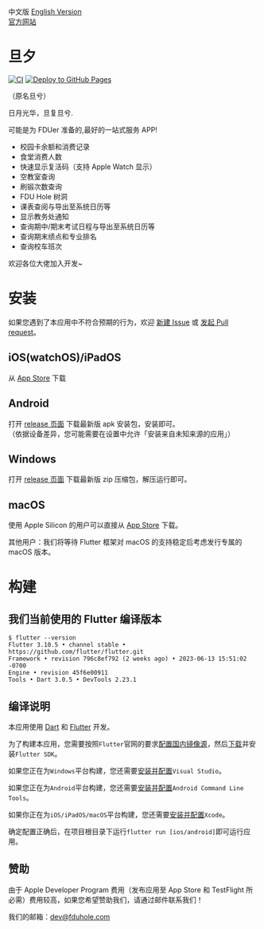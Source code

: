 中文版 [English Version](README_EN.md)  
[官方网站](https://danxi.fduhole.com)

[//]: # (# 暂停开发公告)

[//]: # ()

[//]: # (由于 Flutter 框架在开发中表现出越来越不适应我们需求的兼容性、稳定性和流畅性，旦夕开发组于 2022 年 7 月 20 日 正式决定弃用 Flutter 框架，转向 Android 和 iOS)

[//]: # (原生开发。)

[//]: # ()

[//]: # (现有仓库仅进行维护性更新。新的仓库可在 [这里（Android 端）]&#40;https://github.com/DanXi-Dev/DanXi-NG&#41;)

[//]: # (和 [这里（iOS 端，由于含有测试私钥，仓库尚未公开）]&#40;https://github.com/DanXi-Dev/DanXi-Swift&#41; 查看。)

# 旦夕

[![CI](https://github.com/DanXi-Dev/DanXi/actions/workflows/ci_ios.yml/badge.svg)](https://github.com/DanXi-Dev/DanXi/actions/workflows/ci_ios.yml)
[![Deploy to GitHub Pages](https://github.com/DanXi-Dev/DanXi/actions/workflows/deploy_to_gh-pages.yml/badge.svg)](https://github.com/DanXi-Dev/DanXi/actions/workflows/deploy_to_gh-pages.yml)

（原名旦兮）

日月光华，旦复旦兮.

可能是为 FDUer 准备的,最好的一站式服务 APP!  

- 校园卡余额和消费记录
- 食堂消费人数
- 快速显示复活码（支持 Apple Watch 显示）
- 空教室查询
- 刷锻次数查询
- FDU Hole 树洞
- 课表查阅与导出至系统日历等
- 显示教务处通知
- 查询期中/期末考试日程与导出至系统日历等
- 查询期末绩点和专业排名
- 查询校车班次

欢迎各位大佬加入开发~

# 安装
如果您遇到了本应用中不符合预期的行为，欢迎 [新建 Issue](https://github.com/DanXi-Dev/DanXi/issues/new/choose) 或 [发起 Pull request](https://github.com/DanXi-Dev/DanXi/compare)。

## iOS(watchOS)/iPadOS

从 [App Store](https://apps.apple.com/app/id1568629997) 下载

## Android
打开 [release 页面](https://github.com/DanXi-Dev/DanXi/releases/latest) 下载最新版 apk 安装包，安装即可。  
（依据设备差异，您可能需要在设置中允许「安装来自未知来源的应用」）

## Windows
打开 [release 页面](https://github.com/DanXi-Dev/DanXi/releases/latest) 下载最新版 zip 压缩包，解压运行即可。  

## macOS
使用 Apple Silicon 的用户可以直接从 [App Store](https://apps.apple.com/app/id1568629997) 下载。

其他用户：我们将等待 Flutter 框架对 macOS 的支持稳定后考虑发行专属的 macOS 版本。

# 构建
## 我们当前使用的 Flutter 编译版本

```shell script
$ flutter --version
Flutter 3.10.5 • channel stable • https://github.com/flutter/flutter.git
Framework • revision 796c8ef792 (2 weeks ago) • 2023-06-13 15:51:02 -0700
Engine • revision 45f6e00911
Tools • Dart 3.0.5 • DevTools 2.23.1
```
## 编译说明
本应用使用 [Dart](https://dart.cn/) 和 [Flutter](https://flutter.cn/) 开发。  
  
为了构建本应用，您需要按照`Flutter`官网的要求[配置国内镜像源](https://flutter.cn/community/china)，然后[下载](https://flutter.cn/docs/get-started/install)并安装`Flutter SDK`。
  
如果您正在为`Windows`平台构建，您还需要[安装并配置](https://visualstudio.microsoft.com/zh-hans/downloads/)`Visual Studio`。  
  
如果您正在为`Android`平台构建，您还需要[安装并配置](https://developer.android.google.cn/studio)`Android Command Line Tools`。
   
如果你正在为`iOS/iPadOS/macOS`平台构建，您还需要[安装并配置](https://apps.apple.com/app/id497799835)`Xcode`。
  
确定配置正确后，在项目根目录下运行`flutter run [ios/android]`即可运行应用。

## 赞助
由于 Apple Developer Program 费用（发布应用至 App Store 和 TestFlight 所必需）费用较高，如果您希望赞助我们，请通过邮件联系我们！

我们的邮箱：[dev@fduhole.com](mailto:dev@fduhole.com)
